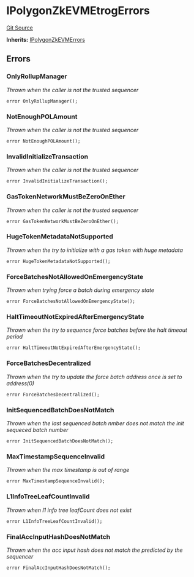 # IPolygonZkEVMEtrogErrors
[Git Source](https://github.com/agglayer/agglayer-contracts/blob/a8bf2955890e7123a84542ced57636d763299651/contracts/v2/interfaces/IPolygonZkEVMEtrogErrors.sol)

**Inherits:**
[IPolygonZkEVMErrors](/contracts/interfaces/IPolygonZkEVMErrors.sol/interface.IPolygonZkEVMErrors.md)


## Errors
### OnlyRollupManager
*Thrown when the caller is not the trusted sequencer*


```solidity
error OnlyRollupManager();
```

### NotEnoughPOLAmount
*Thrown when the caller is not the trusted sequencer*


```solidity
error NotEnoughPOLAmount();
```

### InvalidInitializeTransaction
*Thrown when the caller is not the trusted sequencer*


```solidity
error InvalidInitializeTransaction();
```

### GasTokenNetworkMustBeZeroOnEther
*Thrown when the caller is not the trusted sequencer*


```solidity
error GasTokenNetworkMustBeZeroOnEther();
```

### HugeTokenMetadataNotSupported
*Thrown when the try to initialize with a gas token with huge metadata*


```solidity
error HugeTokenMetadataNotSupported();
```

### ForceBatchesNotAllowedOnEmergencyState
*Thrown when trying force a batch during emergency state*


```solidity
error ForceBatchesNotAllowedOnEmergencyState();
```

### HaltTimeoutNotExpiredAfterEmergencyState
*Thrown when the try to sequence force batches before the halt timeout period*


```solidity
error HaltTimeoutNotExpiredAfterEmergencyState();
```

### ForceBatchesDecentralized
*Thrown when the try to update the force batch address once is set to address(0)*


```solidity
error ForceBatchesDecentralized();
```

### InitSequencedBatchDoesNotMatch
*Thrown when the last sequenced batch nmber does not match the init sequeced batch number*


```solidity
error InitSequencedBatchDoesNotMatch();
```

### MaxTimestampSequenceInvalid
*Thrown when the max timestamp is out of range*


```solidity
error MaxTimestampSequenceInvalid();
```

### L1InfoTreeLeafCountInvalid
*Thrown when l1 info tree leafCount does not exist*


```solidity
error L1InfoTreeLeafCountInvalid();
```

### FinalAccInputHashDoesNotMatch
*Thrown when the acc input hash does not match the predicted by the sequencer*


```solidity
error FinalAccInputHashDoesNotMatch();
```


